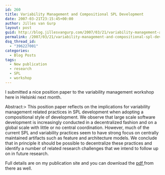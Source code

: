 ```yaml
---
id: 260
title: Variability Management and Compositional SPL Development
date: 2007-03-21T23:15:45+00:00
author: Jilles van Gurp
layout: post
guid: http://blog.jillesvangurp.com/2007/03/21/variability-management-and-compositional-spl-development/
permalink: /2007/03/21/variability-management-and-compositional-spl-development/
dsq_thread_id:
  - "396227001"
categories:
  - Blog Posts
tags:
  - New publication
  - research
  - SPL
  - workshop
---
```

I submitted a nice position paper to the variability management workshop here in Helsinki next month.

Abstract:> This position paper reflects on the implications for variability management related practices in SPL development when adopting a compositional style of development. We observe that large scale software development is increasingly conducted in a decentralized fashion and on a global scale with little or no central coordination. However, much of the current SPL and variability practices seem to have strong focus on centrally maintained artifacts such as feature and architecture models. We conclude that in principle it should be possible to decentralize these practices and identify a number of related research challenges that we intend to follow up on in future research.

Full details are on my publication site and you can download the [pdf ](http://publications.jillesvangurp.com/SVMhelsinki2007r.pdf)from there as well.

